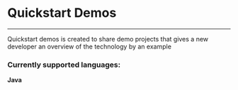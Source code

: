 # Quickstart Demos #

---

Quickstart demos is created to share demo projects that gives a new developer an overview of the technology by an example

### Currently supported languages: ###

**Java**